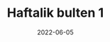 ---
eleventyExcludeFromCollections: true
title: Haftalik bulten 1
permalink: "blog/{{ title | slugify }}/"
date: 2022-06-05
draft: true
---